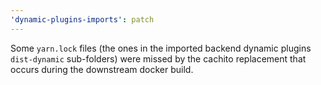```yaml
---
'dynamic-plugins-imports': patch
---
```


Some `yarn.lock` files (the ones in the imported backend dynamic plugins `dist-dynamic` sub-folders) were missed by the cachito replacement that occurs during the downstream docker build.

